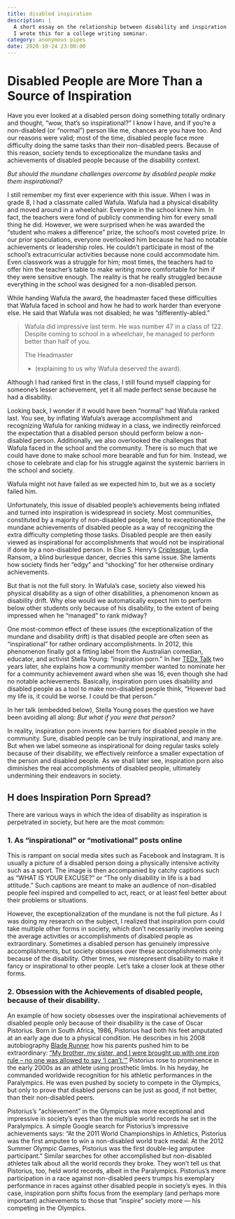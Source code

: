 ```yaml
---
title: disabled inspiration
description: |
  A short essay on the relationship between disability and inspiration.
  I wrote this for a college writing seminar.
category: anonymous pipes
date: 2020-10-24 23:00:00
---
```


# Disabled People are More Than a Source of Inspiration

Have you ever looked at a disabled person doing something totally ordinary and thought, “wow, that’s so inspirational?” I know I have, and if you’re a non-disabled (or “normal”) person like me, chances are you have too. And our reasons were valid; most of the time, disabled people face more difficulty doing the same tasks than their non-disabled peers. Because of this reason, society tends to exceptionalize the mundane tasks and achievements of disabled people because of the disability context.

_But should the mundane challenges overcome by disabled people make them inspirational?_

I still remember my first ever experience with this issue. When I was in grade 8, I had a classmate called Wafula. Wafula had a physical disability and moved around in a wheelchair. Everyone in the school knew him. In fact, the teachers were fond of publicly commending him for every small thing he did. However, we were surprised when he was awarded the “student who makes a difference” prize, the school’s most coveted prize. In our prior speculations, everyone overlooked him because he had no notable achievements or leadership roles. He couldn’t participate in most of the school’s extracurricular activities because none could accommodate him. Even classwork was a struggle for him; most times, the teachers had to offer him the teacher’s table to make writing more comfortable for him if they were sensitive enough. The reality is that he really struggled because everything in the school was designed for a non-disabled person.

While handing Wafula the award, the headmaster faced these difficulties that Wafula faced in school and how he had to work harder than everyone else. He said that Wafula was not disabled; he was “differently-abled.”

> Wafula did impressive last term.
> He was number 47 in a class of 122.
> Despite coming to school in a wheelchair, he managed to perform better than half of you.
>
> <quote-author>
>   The Headmaster
>
>   - (explaining to us why Wafula deserved the award).
> </quote-author>

Although I had ranked first in the class, I still found myself clapping for someone’s lesser achievement, yet it all made perfect sense because he had a disability.

Looking back, I wonder if it would have been “normal” had Wafula ranked last. You see, by inflating Wafula’s average accomplishment and recognizing Wafula for ranking midway in a class, we indirectly reinforced the expectation that a disabled person should perform below a non-disabled person. Additionally, we also overlooked the challenges that Wafula faced in the school and the community. There is so much that we could have done to make school more bearable and fun for him. Instead, we chose to celebrate and clap for his struggle against the systemic barriers in the school and society.

Wafula might not have failed as we expected him to, but we as a society failed him.

Unfortunately, this issue of disabled people’s achievements being inflated and turned into inspiration is widespread in society. Most communities, constituted by a majority of non-disabled people, tend to exceptionalize the mundane achievements of disabled people as a way of recognizing the extra difficulty completing those tasks. Disabled people are then easily viewed as inspirational for accomplishments that would not be inspirational if done by a non-disabled person. In Else S. Henry’s [Criplesque](https://www.coursehero.com/file/57995454/Henry-Criplesquepdf/),
Lydia Ransom, a blind burlesque dancer, decries this same issue. She laments how society finds her “edgy” and “shocking” for her otherwise ordinary achievements.

But that is not the full story. In Wafula’s case, society also viewed his physical disability as a sign of other disabilities, a phenomenon known as disability drift. Why else would we automatically expect him to perform below other students only because of his disability, to the extent of being impressed when he “managed” to rank midway?

One most-common effect of these issues (the exceptionalization of the mundane and disability drift) is that disabled people are often seen as “inspirational” for rather ordinary accomplishments. In 2012, this phenomenon finally got a fitting label from the Australian comedian, educator, and activist Stella Young: “inspiration porn.” In her [TEDx Talk](https://www.coursehero.com/file/57995454/Henry-Criplesquepdf/) two years later, she explains how a community member wanted to nominate her for a community achievement award when she was 16, even though she had no notable achievements. Basically, inspiration porn uses disability and disabled people as a tool to make non-disabled people think, “However bad my life is, it could be worse. I could be that person.”

In her talk (embedded below), Stella Young poses the question we have been
avoiding all along: _But what if you were that person?_


In reality, inspiration porn invents new barriers for disabled people in the community. Sure, disabled people can be truly inspirational, and many are. But when we label someone as inspirational for doing regular tasks solely because of their disability, we effectively reinforce a smaller expectation of the person and disabled people. As we shall later see, inspiration porn also diminishes the real accomplishments of disabled people, ultimately undermining their endeavors in society.

## H does Inspiration Porn Spread?
There are various ways in which the idea of disability as inspiration is perpetrated in society, but here are the most common:

### 1. As “inspirational” or “motivational” posts online

This is rampant on social media sites such as Facebook and Instagram. It is usually a picture of a disabled person doing a physically intensive activity such as a sport. The image is then accompanied by catchy captions such as “WHAT IS YOUR EXCUSE?” or “The only disability in life is a bad attitude.” Such captions are meant to make an audience of non-disabled people feel inspired and compelled to act, react, or at least feel better about their problems or situations.

However, the exceptionalization of the mundane is not the full picture. As I was doing my research on the subject, I realized that inspiration porn could take multiple other forms in society, which don’t necessarily involve seeing the average activities or accomplishments of disabled people as extraordinary. Sometimes a disabled person has genuinely impressive accomplishments, but society obsesses over these accomplishments only because of the disability. Other times, we misrepresent disability to make it fancy or inspirational to other people. Let’s take a closer look at these other forms.

### 2. Obsession with the Achievements of disabled people, because of their disability.

An example of how society obsesses over the inspirational achievements of disabled people only because of their disability is the case of Oscar Pistorius. Born in South Africa, 1986, Pistorius had both his feet amputated at an early age due to a physical condition. He describes in his 2008 autobiography
[Blade Runner](https://books.google.co.ke/books/about/Blade_Runner.html?id=bjMIRQAACAAJ&redir_esc=y_) how his parents pushed him to be extraordinary: [“My brother, my sister, and I were brought up with one iron rule – no one was allowed to say
‘I can’t.’”](http://www.biography.com/news/oscar-pistorius-rise-fall-olympics-murder-girlfriend#:%7E:text=In%20January%202004%2C%20mere%20weeks,at%20the%20Paralympics%20in%20September) Pistorius rose to prominence in the early 2000s as an athlete using prosthetic limbs. In his heyday, he commanded worldwide recognition for his athletic performances in the Paralympics. He was even pushed by society to compete in the Olympics, but only to prove that disabled persons can be just as good, if not better, than their non-disabled peers.

Pistorius’s “achievement” in the Olympics was more exceptional and impressive in society’s eyes than the multiple world records he set in the Paralympics. A simple Google search for Pistorius’s impressive achievements says: “At the 2011 World Championships in Athletics, Pistorius was the first amputee to win a non-disabled world track medal. At the 2012 Summer Olympic Games, Pistorius was the first double-leg amputee participant.” Similar searches for other accomplished but non-disabled athletes talk about all the world records they broke. They won’t tell us that Pistorius, too, held world records, albeit in the Paralympics. Pistorius’s mere participation in a race against non-disabled peers trumps his exemplary performance in races against other disabled people in society’s eyes. In this case, inspiration porn shifts focus from the exemplary (and perhaps more important) achievements to those that “inspire” society more — his competing in the Olympics.
